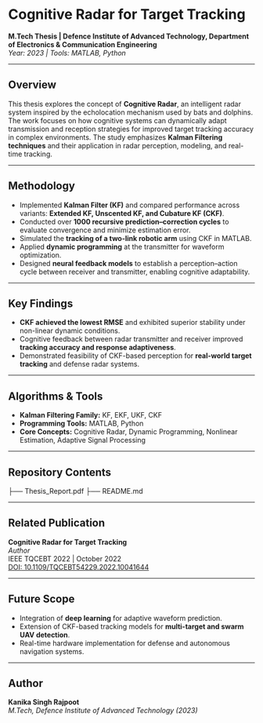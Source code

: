 # Cognitive Radar for Target Tracking

**M.Tech Thesis | Defence Institute of Advanced Technology, Department of Electronics & Communication Engineering**  
*Year: 2023 | Tools: MATLAB, Python*  

---

## Overview
This thesis explores the concept of **Cognitive Radar**, an intelligent radar system inspired by the echolocation mechanism used by bats and dolphins. The work focuses on how cognitive systems can dynamically adapt transmission and reception strategies for improved target tracking accuracy in complex environments. The study emphasizes **Kalman Filtering techniques** and their application in radar perception, modeling, and real-time tracking.

---

## Methodology
- Implemented **Kalman Filter (KF)** and compared performance across variants: **Extended KF, Unscented KF, and Cubature KF (CKF)**.  
- Conducted over **1000 recursive prediction–correction cycles** to evaluate convergence and minimize estimation error.  
- Simulated the **tracking of a two-link robotic arm** using CKF in MATLAB.  
- Applied **dynamic programming** at the transmitter for waveform optimization.  
- Designed **neural feedback models** to establish a perception–action cycle between receiver and transmitter, enabling cognitive adaptability.  

---

## Key Findings
- **CKF achieved the lowest RMSE** and exhibited superior stability under non-linear dynamic conditions.  
- Cognitive feedback between radar transmitter and receiver improved **tracking accuracy and response adaptiveness**.  
- Demonstrated feasibility of CKF-based perception for **real-world target tracking** and defense radar systems.  

---

## Algorithms & Tools
- **Kalman Filtering Family:** KF, EKF, UKF, CKF  
- **Programming Tools:** MATLAB, Python  
- **Core Concepts:** Cognitive Radar, Dynamic Programming, Nonlinear Estimation, Adaptive Signal Processing  

---

## Repository Contents
├── Thesis_Report.pdf
├── README.md


---

## Related Publication
**Cognitive Radar for Target Tracking**  
*Author*  
IEEE TQCEBT 2022 | October 2022  
[DOI: 10.1109/TQCEBT54229.2022.10041644](https://doi.org/10.1109/TQCEBT54229.2022.10041644)

---

## Future Scope
- Integration of **deep learning** for adaptive waveform prediction.  
- Extension of CKF-based tracking models for **multi-target and swarm UAV detection**.  
- Real-time hardware implementation for defense and autonomous navigation systems.  

---

## Author
**Kanika Singh Rajpoot**  
*M.Tech, Defence Institute of Advanced Technology (2023)*  


